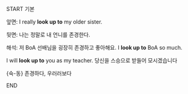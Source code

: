 START
기본

앞면:
I really **look up to** my older sister.

뒷면:
나는 정말로 내 언니를 존경한다.

해석:
저 BoA 선배님을 굉장히 존경하고 좋아해요.
I **look up to** BoA so much.

I will **look up to** you as my teacher. 
당신을 스승으로 받들어 모시겠습니다

{숙-동} 존경하다, 우러러보다
<!--ID: 1745568139293-->
END